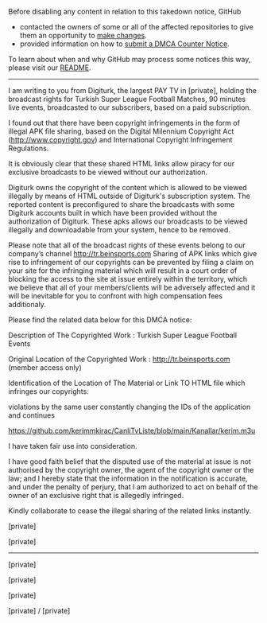 Before disabling any content in relation to this takedown notice, GitHub
- contacted the owners of some or all of the affected repositories to give them an opportunity to [make changes](https://docs.github.com/en/github/site-policy/dmca-takedown-policy#a-how-does-this-actually-work).
- provided information on how to [submit a DMCA Counter Notice](https://docs.github.com/en/articles/guide-to-submitting-a-dmca-counter-notice).

To learn about when and why GitHub may process some notices this way, please visit our [README](https://github.com/github/dmca/blob/master/README.md#anatomy-of-a-takedown-notice).

---

I am writing to you from Digiturk, the largest PAY TV in [private], holding the broadcast rights for Turkish Super League Football Matches, 90 minutes live events, broadcasted to our subscribers, based on a paid subscription.

 

I found out that there have been copyright infringements in the form of illegal APK file sharing, based on the Digital Milennium Copyright Act (http://www.copyright.gov) and International Copyright Infringement Regulations.

 

It is obviously clear that these shared HTML links allow piracy for our exclusive broadcasts to be viewed without our authorization.

Digiturk owns the copyright of the content which is allowed to be viewed illegally by means of HTML outside of Digiturk's subscription system. The reported content is preconfigured  to share the broadcasts with some Digiturk accounts built in which have been provided without the authorization of Digiturk. These apks allows our broadcasts to be viewed illegally and downloadable from your system, hence to be removed.

 

Please note that all of the broadcast rights of these events belong to our company’s channel http://tr.beinsports.com Sharing of APK links which give rise to infringement of our copyrights can be prevented by filing a claim on your site for the infringing material which will result in a court order of blocking the access to the site at issue entirely within the territory, which we believe that all of your members/clients will be adversely affected and it will be inevitable for you to confront with high compensation fees additionaly.

 

Please find the related data below for this DMCA notice:

 

Description of The Copyrighted Work : Turkish Super League Football Events

 

Original Location of the Copyrighted Work : http://tr.beinsports.com (member access only)

 

Identification of the Location of The Material or Link TO HTML file which infringes our copyrights:

 

violations by the same user constantly changing the IDs of the application and continues

 

https://github.com/kerimmkirac/CanliTvListe/blob/main/Kanallar/kerim.m3u

 

I have taken fair use into consideration.

 

I have good faith belief that the disputed use of the material at issue is not authorised by the copyright owner, the agent of the copyright owner or the law; and I hereby state that the information in the notification is accurate, and under the penalty of perjury, that I am  authorized to act on behalf of the owner of an exclusive right that is allegedly infringed.

 

Kindly collaborate to cease the illegal sharing of the related links instantly.

 

[private]

 

[private]

____________________________

[private]

[private]

[private]

[private] / [private]

